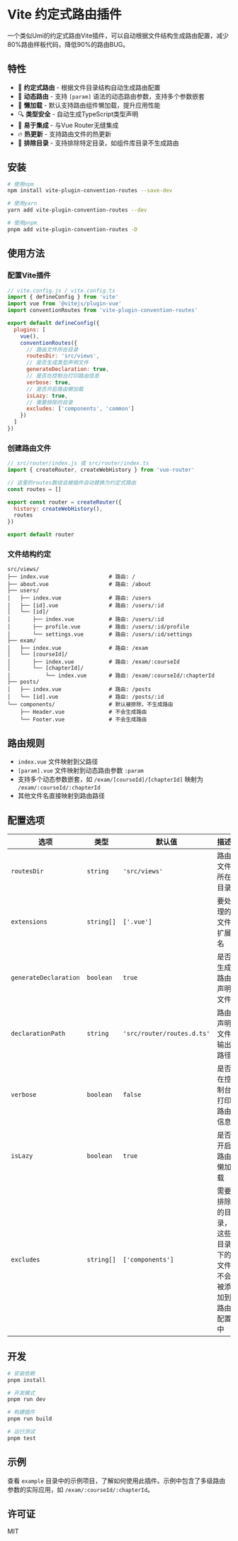 # Vite 约定式路由插件

一个类似Umi的约定式路由Vite插件，可以自动根据文件结构生成路由配置，减少80%路由样板代码，降低90%的路由BUG。

## 特性

- 📁 **约定式路由** - 根据文件目录结构自动生成路由配置
- 🔄 **动态路由** - 支持 `[param]` 语法的动态路由参数，支持多个参数嵌套
- 🚀 **懒加载** - 默认支持路由组件懒加载，提升应用性能
- 🔍 **类型安全** - 自动生成TypeScript类型声明
- 🔌 **易于集成** - 与Vue Router无缝集成
- 🔥 **热更新** - 支持路由文件的热更新
- 🧩 **排除目录** - 支持排除特定目录，如组件库目录不生成路由

## 安装

```bash
# 使用npm
npm install vite-plugin-convention-routes --save-dev

# 使用yarn
yarn add vite-plugin-convention-routes --dev

# 使用pnpm
pnpm add vite-plugin-convention-routes -D
```

## 使用方法

### 配置Vite插件

```js
// vite.config.js / vite.config.ts
import { defineConfig } from 'vite'
import vue from '@vitejs/plugin-vue'
import conventionRoutes from 'vite-plugin-convention-routes'

export default defineConfig({
  plugins: [
    vue(),
    conventionRoutes({
      // 路由文件所在目录
      routesDir: 'src/views',
      // 是否生成类型声明文件
      generateDeclaration: true,
      // 是否在控制台打印路由信息
      verbose: true,
      // 是否开启路由懒加载
      isLazy: true,
      // 需要排除的目录
      excludes: ['components', 'common']
    })
  ]
})
```

### 创建路由文件

```js
// src/router/index.js 或 src/router/index.ts
import { createRouter, createWebHistory } from 'vue-router'

// 这里的routes数组会被插件自动替换为约定式路由
const routes = []

export const router = createRouter({
  history: createWebHistory(),
  routes
})

export default router
```

### 文件结构约定

```
src/views/
├── index.vue                   # 路由: /
├── about.vue                   # 路由: /about
├── users/
│   ├── index.vue               # 路由: /users
│   ├── [id].vue                # 路由: /users/:id
│   └── [id]/
│       ├── index.vue           # 路由: /users/:id
│       ├── profile.vue         # 路由: /users/:id/profile
│       └── settings.vue        # 路由: /users/:id/settings
├── exam/
│   ├── index.vue               # 路由: /exam
│   └── [courseId]/
│       ├── index.vue           # 路由: /exam/:courseId
│       └── [chapterId]/
│           └── index.vue       # 路由: /exam/:courseId/:chapterId
├── posts/
│   ├── index.vue               # 路由: /posts
│   └── [id].vue                # 路由: /posts/:id
└── components/                 # 默认被排除，不生成路由
    ├── Header.vue              # 不会生成路由
    └── Footer.vue              # 不会生成路由
```

## 路由规则

- `index.vue` 文件映射到父路径
- `[param].vue` 文件映射到动态路由参数 `:param`
- 支持多个动态参数嵌套，如 `/exam/[courseId]/[chapterId]` 映射为 `/exam/:courseId/:chapterId`
- 其他文件名直接映射到路由路径

## 配置选项

| 选项 | 类型 | 默认值 | 描述 |
|------|------|--------|------|
| `routesDir` | `string` | `'src/views'` | 路由文件所在目录 |
| `extensions` | `string[]` | `['.vue']` | 要处理的文件扩展名 |
| `generateDeclaration` | `boolean` | `true` | 是否生成路由声明文件 |
| `declarationPath` | `string` | `'src/router/routes.d.ts'` | 路由声明文件输出路径 |
| `verbose` | `boolean` | `false` | 是否在控制台打印路由信息 |
| `isLazy` | `boolean` | `true` | 是否开启路由懒加载 |
| `excludes` | `string[]` | `['components']` | 需要排除的目录，这些目录下的文件不会被添加到路由配置中 |

## 开发

```bash
# 安装依赖
pnpm install

# 开发模式
pnpm run dev

# 构建插件
pnpm run build

# 运行测试
pnpm test
```

## 示例

查看 `example` 目录中的示例项目，了解如何使用此插件。示例中包含了多级路由参数的实际应用，如 `/exam/:courseId/:chapterId`。

## 许可证

MIT 